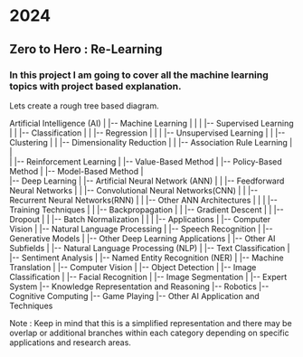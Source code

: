 # 2024
## Zero to Hero : Re-Learning

### In this project I am going to cover all the machine learning topics with project based explanation.

Lets create a rough tree based diagram.

Artificial Intelligence (AI)
|
|-- Machine Learning
|  |
|  |-- Supervised Learning
|  |  |-- Classification
|  |  |-- Regression
|  |
|  |-- Unsupervised Learning
|  |  |-- Clustering
|  |  |-- Dimensionality Reduction
|  |  |-- Association Rule Learning
|  |  
|  |-- Reinforcement Learning
|     |-- Value-Based Method
|     |-- Policy-Based Method
|     |-- Model-Based Method
|  
|-- Deep Learning
|  |-- Artificial Neural Network (ANN)
|  |  |-- Feedforward Neural Networks
|  |  |-- Convolutional Neural Networks(CNN)
|  |  |-- Recurrent Neural Networks(RNN)
|  |  |-- Other ANN  Architectures
|  |
|  |-- Training Techniques
|  |  |-- Backpropagation
|  |  |-- Gradient Descent
|  |  |-- Dropout
|  |  |-- Batch Normalization
|  |
|  |-- Applications
|     |-- Computer Vision
|     |-- Natural Language Processing
|     |-- Speech Recognition
|     |-- Generative Models
|     |-- Other Deep Learning Applications
|
|-- Other AI Subfields
  |
  |-- Natural Language Processing (NLP)
  |  |-- Text Classification
  |  |-- Sentiment Analysis
  |  |-- Named Entity Recognition (NER)
  |  |-- Machine Translation
  |
  |-- Computer Vision
  |  |-- Object Detection
  |  |-- Image Classification
  |  |-- Facial Recognition
  |  |-- Image Segmentation
  |
  |-- Expert System
  |-- Knowledge Representation and Reasoning
  |-- Robotics
  |-- Cognitive Computing
  |-- Game Playing
  |-- Other AI Application and Techniques

  Note : Keep in mind that this is a simplified representation and there may be overlap or additional branches within each category depending on specific applications and research areas.

